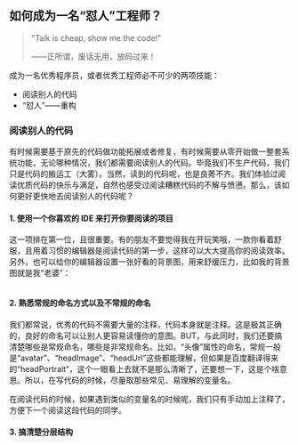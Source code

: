 ## 如何成为一名“怼人”工程师？

> "Talk is cheap, show me the code!"
>
> ——正所谓，废话无用，放码过来！

成为一名优秀程序员，或者优秀工程师必不可少的两项技能：

- 阅读别人的代码
- “怼人”——重构

### 阅读别人的代码

有时候需要基于原先的代码做功能拓展或者修复，有时候需要从零开始做一整套系统功能，无论哪种情况，我们都需要阅读别人的代码。毕竟我们不生产代码，我们只是代码的搬运工（大雾）。当然，读到的代码呢，也是良莠不齐。我们体验过阅读优质代码的快乐与满足，自然也感受过阅读糟糕代码的不解与愤懑。那么，该如何更好更快地去阅读别人的代码呢？

#### 1. 使用一个你喜欢的 IDE 来打开你要阅读的项目

这一项排在第一位，且很重要。有的朋友不要觉得我在开玩笑哦，一款你看着舒服，且用着习惯的编辑器是阅读代码的第一步，这样可以大大提高你的阅读效率。另外，也可以给你的编辑器设置一张好看的背景图，用来舒缓压力，比如我的背景图就是我“老婆”：

![]()

#### 2. 熟悉常规的命名方式以及不常规的命名

我们都常说，优秀的代码不需要大量的注释，代码本身就是注释。这是极其正确的，良好的命名可以让别人更容易读懂你的意图。BUT，与此同时，我们还要搞清楚哪些是常规命名，哪些是非常规命名。比如，“头像”属性的命名，常规一般是“avatar”、“headImage”、“headUrl”这些都能理解，但如果是百度翻译得来的“headPortrait”，这个一眼看上去就不是那么清晰了，还要想一下，这是个啥意思。所以，在写代码的时候，尽量取那些常见、易理解的变量名。

在阅读代码的时候，如果遇到类似的变量名的时候呢，我们只有手动加上注释了，方便下一个阅读这段代码的同学。

#### 3. 搞清楚分层结构

